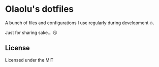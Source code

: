 # Olaolu's dotfiles

A bunch of files and configurations I use regularly during development :fire:.

Just for sharing sake... :smirk:

## License
Licensed under the MIT
